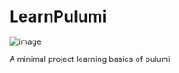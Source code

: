 # LearnPulumi

![image](https://user-images.githubusercontent.com/38886930/165215554-49be6926-1451-499c-acfe-c7fd69597ad3.png)


A minimal project learning basics of pulumi
